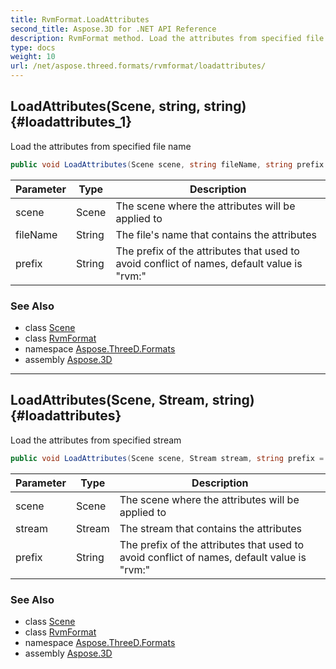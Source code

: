 ```yaml
---
title: RvmFormat.LoadAttributes
second_title: Aspose.3D for .NET API Reference
description: RvmFormat method. Load the attributes from specified file name
type: docs
weight: 10
url: /net/aspose.threed.formats/rvmformat/loadattributes/
---
```

## LoadAttributes(Scene, string, string) {#loadattributes_1}

Load the attributes from specified file name

```csharp
public void LoadAttributes(Scene scene, string fileName, string prefix = "rvm:")
```

| Parameter | Type | Description |
| --- | --- | --- |
| scene | Scene | The scene where the attributes will be applied to |
| fileName | String | The file's name that contains the attributes |
| prefix | String | The prefix of the attributes that used to avoid conflict of names, default value is "rvm:" |

### See Also

* class [Scene](../../../aspose.threed/scene/)
* class [RvmFormat](../)
* namespace [Aspose.ThreeD.Formats](../../rvmformat/)
* assembly [Aspose.3D](../../../)

---

## LoadAttributes(Scene, Stream, string) {#loadattributes}

Load the attributes from specified stream

```csharp
public void LoadAttributes(Scene scene, Stream stream, string prefix = "rvm:")
```

| Parameter | Type | Description |
| --- | --- | --- |
| scene | Scene | The scene where the attributes will be applied to |
| stream | Stream | The stream that contains the attributes |
| prefix | String | The prefix of the attributes that used to avoid conflict of names, default value is "rvm:" |

### See Also

* class [Scene](../../../aspose.threed/scene/)
* class [RvmFormat](../)
* namespace [Aspose.ThreeD.Formats](../../rvmformat/)
* assembly [Aspose.3D](../../../)


